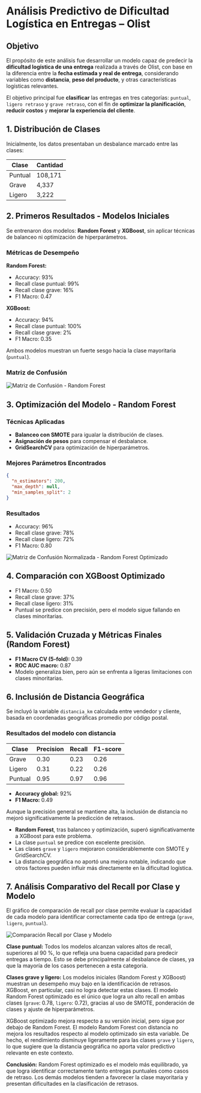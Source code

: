 # Análisis Predictivo de Dificultad Logística en Entregas – Olist

## Objetivo

El propósito de este análisis fue desarrollar un modelo capaz de predecir la **dificultad logística de una entrega** realizada a través de Olist, con base en la diferencia entre la **fecha estimada y real de entrega**, considerando variables como **distancia**, **peso del producto**, y otras características logísticas relevantes.

El objetivo principal fue **clasificar** las entregas en tres categorías: `puntual`, `ligero retraso` y `grave retraso`, con el fin de **optimizar la planificación**, **reducir costos** y **mejorar la experiencia del cliente**.

## 1. Distribución de Clases

Inicialmente, los datos presentaban un desbalance marcado entre las clases:

| Clase   | Cantidad |
| ------- | -------- |
| Puntual | 108,171  |
| Grave   | 4,337    |
| Ligero  | 3,222    |

## 2. Primeros Resultados - Modelos Iniciales

Se entrenaron dos modelos: **Random Forest** y **XGBoost**, sin aplicar técnicas de balanceo ni optimización de hiperparámetros.

### Métricas de Desempeño

**Random Forest:**

* Accuracy: 93%
* Recall clase puntual: 99%
* Recall clase grave: 16%
* F1 Macro: 0.47

**XGBoost:**

* Accuracy: 94%
* Recall clase puntual: 100%
* Recall clase grave: 2%
* F1 Macro: 0.35

Ambos modelos muestran un fuerte sesgo hacia la clase mayoritaria (`puntual`).

### Matriz de Confusión

![Matriz de Confusión - Random Forest](./images/matriz_confunsion_rf.png)

## 3. Optimización del Modelo - Random Forest

### Técnicas Aplicadas

* **Balanceo con SMOTE** para igualar la distribución de clases.
* **Asignación de pesos** para compensar el desbalance.
* **GridSearchCV** para optimización de hiperparámetros.

### Mejores Parámetros Encontrados

```json
{
  "n_estimators": 200,
  "max_depth": null,
  "min_samples_split": 2
}
```

### Resultados

* Accuracy: 96%
* Recall clase grave: 78%
* Recall clase ligero: 72%
* F1 Macro: 0.80

![Matriz de Confusión Normalizada - Random Forest Optimizado](./images/matriz_confusion_rfo.png)

## 4. Comparación con XGBoost Optimizado

* F1 Macro: 0.50
* Recall clase grave: 37%
* Recall clase ligero: 31%
* Puntual se predice con precisión, pero el modelo sigue fallando en clases minoritarias.

## 5. Validación Cruzada y Métricas Finales (Random Forest)

* **F1 Macro CV (5-fold):** 0.39
* **ROC AUC macro:** 0.87
* Modelo generaliza bien, pero aún se enfrenta a ligeras limitaciones con clases minoritarias.

## 6. Inclusión de Distancia Geográfica

Se incluyó la variable `distancia_km` calculada entre vendedor y cliente, basada en coordenadas geográficas promedio por código postal.

### Resultados del modelo con distancia

| Clase   | Precision | Recall | F1-score |
| ------- | --------- | ------ | -------- |
| Grave   | 0.30      | 0.23   | 0.26     |
| Ligero  | 0.31      | 0.22   | 0.26     |
| Puntual | 0.95      | 0.97   | 0.96     |

* **Accuracy global:** 92%
* **F1 Macro:** 0.49

Aunque la precisión general se mantiene alta, la inclusión de distancia no mejoró significativamente la predicción de retrasos.

* **Random Forest**, tras balanceo y optimización, superó significativamente a XGBoost para este problema.
* La clase `puntual` se predice con excelente precisión.
* Las clases `grave` y `ligero` mejoraron considerablemente con SMOTE y GridSearchCV.
* La distancia geográfica no aportó una mejora notable, indicando que otros factores pueden influir más directamente en la dificultad logística.

## 7. Análisis Comparativo del Recall por Clase y Modelo

El gráfico de comparación de recall por clase permite evaluar la capacidad de cada modelo para identificar correctamente cada tipo de entrega (`grave`, `ligero`, `puntual`).

![Comparación Recall por Clase y Modelo](./images/compracion_recall_clase_modelo.png)

**Clase puntual:**
Todos los modelos alcanzan valores altos de recall, superiores al 90 %, lo que refleja una buena capacidad para predecir entregas a tiempo. Esto se debe principalmente al desbalance de clases, ya que la mayoría de los casos pertenecen a esta categoría.

**Clases grave y ligero:**
Los modelos iniciales (Random Forest y XGBoost) muestran un desempeño muy bajo en la identificación de retrasos. XGBoost, en particular, casi no logra detectar estas clases.
El modelo Random Forest optimizado es el único que logra un alto recall en ambas clases (`grave`: 0.78, `ligero`: 0.72), gracias al uso de SMOTE, ponderación de clases y ajuste de hiperparámetros.

XGBoost optimizado mejora respecto a su versión inicial, pero sigue por debajo de Random Forest.
El modelo Random Forest con distancia no mejora los resultados respecto al modelo optimizado sin esta variable. De hecho, el rendimiento disminuye ligeramente para las clases `grave` y `ligero`, lo que sugiere que la distancia geográfica no aporta valor predictivo relevante en este contexto.

**Conclusión:**
Random Forest optimizado es el modelo más equilibrado, ya que logra identificar correctamente tanto entregas puntuales como casos de retraso. Los demás modelos tienden a favorecer la clase mayoritaria y presentan dificultades en la clasificación de retrasos.
